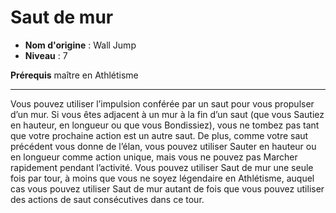 # Saut de mur

 * **Nom d'origine** : Wall Jump
 * **Niveau** : 7


<p><strong>Prérequis</strong> maître en Athlétisme</p>
<hr>
<p>Vous pouvez utiliser l’impulsion conférée par un saut pour vous propulser d’un mur. Si vous êtes adjacent à un mur à la fin d’un saut (que vous Sautiez en hauteur, en longueur ou que vous Bondissiez), vous ne tombez pas tant que votre prochaine action est un autre saut. De plus, comme votre saut précédent vous donne de l’élan, vous pouvez utiliser Sauter en hauteur ou en longueur comme action unique, mais vous ne pouvez pas Marcher rapidement pendant l’activité. Vous pouvez utiliser Saut de mur une seule fois par tour, à moins que vous ne soyez légendaire en Athlétisme, auquel cas vous pouvez utiliser Saut de mur autant de fois que vous pouvez utiliser des actions de saut consécutives dans ce tour.</p>